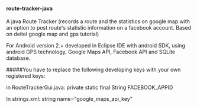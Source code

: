 #### route-tracker-java
A java Route Tracker (records a route and the statistics on google map with an option to post route's statistic information on a facebook account. Based on deitel google map and gps tutorial) 

For Android version 2.+ developed in Eclipse IDE with android SDK, using android GPS technology, Google Maps API, Facebook API and SQLite database.

#####You have to replace the following developing keys with your own registered keys:

in RouteTrackerGui.java: private static final String FACEBOOK_APPID
  
In strings.xml:  string name="google_maps_api_key"
